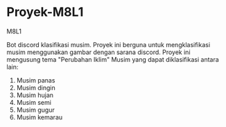 # Proyek-M8L1
M8L1

Bot discord klasifikasi musim.
Proyek ini berguna untuk mengklasifikasi musim menggunakan gambar dengan sarana discord.
Proyek ini mengusung tema "Perubahan Iklim"
Musim yang dapat diklasifikasi antara lain:
1. Musim panas
2. Musim dingin
3. Musim hujan
4. Musim semi
5. Musim gugur
6. Musim kemarau
